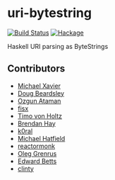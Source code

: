 # uri-bytestring
[![Build Status](https://travis-ci.org/Soostone/uri-bytestring.svg?branch=master)](https://travis-ci.org/Soostone/uri-bytestring)
[![Hackage](https://img.shields.io/hackage/v/uri-bytestring.svg?style=flat)](https://hackage.haskell.org/package/uri-bytestring)

Haskell URI parsing as ByteStrings


## Contributors
* [Michael Xavier](http://github.com/MichaelXavier)
* [Doug Beardsley](http://github.com/mightybyte)
* [Ozgun Ataman](http://github.com/ozataman)
* [fisx](http://github.com/fisx)
* [Timo von Holtz](http://github.com/tvh)
* [Brendan Hay](http://github.com/brendanhay)
* [k0ral](https://github.com/k0ral)
* [Michael Hatfield](https://github.com/mikehat)
* [reactormonk](https://github.com/reactormonk)
* [Oleg Grenrus](https://github.com/phadej)
* [Edward Betts](https://github.com/EdwardBetts)
* [clinty](https://github.com/clinty)
